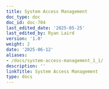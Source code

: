 ```yaml
---
title: System Access Management
doc_type: doc
doc_id: doc-704
last_edited_date: '2025-05-25'
last_edited_by: Ryan Laird
version: '1.0'
weight: 2
date: '2025-06-12'
aliases:
- /docs/system-access-management_1_1/
description: ''
linkTitle: System Access Management
type: docs
---
```


<!-- Unsupported block type: table_of_contents -->

<!-- Unsupported block type: unsupported -->
